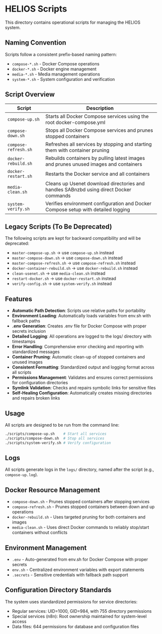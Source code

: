 # HELIOS Scripts

This directory contains operational scripts for managing the HELIOS system.

## Naming Convention

Scripts follow a consistent prefix-based naming pattern:

- `compose-*.sh` - Docker Compose operations
- `docker-*.sh` - Docker engine management
- `media-*.sh` - Media management operations
- `system-*.sh` - System configuration and verification

## Script Overview

| Script | Description |
|--------|-------------|
| `compose-up.sh` | Starts all Docker Compose services using the root docker-compose.yml |
| `compose-down.sh` | Stops all Docker Compose services and prunes stopped containers |
| `compose-refresh.sh` | Refreshes all services by stopping and starting them with container pruning |
| `docker-rebuild.sh` | Rebuilds containers by pulling latest images and prunes unused images and containers |
| `docker-restart.sh` | Restarts the Docker service and all containers |
| `media-clean.sh` | Cleans up Usenet download directories and handles SABnzbd using direct Docker commands |
| `system-verify.sh` | Verifies environment configuration and Docker Compose setup with detailed logging |

## Legacy Scripts (To Be Deprecated)

The following scripts are kept for backward compatibility and will be deprecated:

- `master-compose-up.sh` → use `compose-up.sh` instead
- `master-compose-down.sh` → use `compose-down.sh` instead
- `master-compose-refresh.sh` → use `compose-refresh.sh` instead
- `docker-container-rebuild.sh` → use `docker-rebuild.sh` instead
- `clean-usenet.sh` → use `media-clean.sh` instead
- `restart-docker.sh` → use `docker-restart.sh` instead
- `verify-config.sh` → use `system-verify.sh` instead

## Features

- **Automatic Path Detection**: Scripts use relative paths for portability
- **Environment Loading**: Automatically loads variables from env.sh with fallback paths
- **.env Generation**: Creates .env file for Docker Compose with proper secrets inclusion
- **Detailed Logging**: All operations are logged to the logs/ directory with timestamps
- **Error Handling**: Comprehensive error checking and reporting with standardized messages
- **Container Pruning**: Automatic clean-up of stopped containers and unused images
- **Consistent Formatting**: Standardized output and logging format across all scripts
- **Permissions Management**: Validates and ensures correct permissions for configuration directories
- **Symlink Validation**: Checks and repairs symbolic links for sensitive files
- **Self-Healing Configuration**: Automatically creates missing directories and repairs broken links

## Usage

All scripts are designed to be run from the command line:

```bash
./scripts/compose-up.sh    # Start all services
./scripts/compose-down.sh  # Stop all services
./scripts/system-verify.sh # Verify configuration
```

## Logs

All scripts generate logs in the `logs/` directory, named after the script (e.g., `compose-up.log`).

## Docker Resource Management

- `compose-down.sh` - Prunes stopped containers after stopping services
- `compose-refresh.sh` - Prunes stopped containers between down and up operations
- `docker-rebuild.sh` - Uses targeted pruning for both containers and images
- `media-clean.sh` - Uses direct Docker commands to reliably stop/start containers without conflicts

## Environment Management

- `.env` - Auto-generated from env.sh for Docker Compose with proper secrets
- `env.sh` - Centralized environment variables with export statements
- `.secrets` - Sensitive credentials with fallback path support

## Configuration Directory Standards

The system uses standardized permissions for service directories:
- Regular services: UID=1000, GID=984, with 755 directory permissions
- Special services (n8n): Root ownership maintained for system-level access
- Data files: 644 permissions for database and configuration files